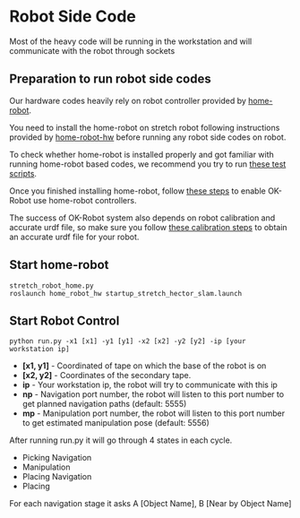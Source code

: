 # Robot Side Code

Most of the heavy code will be running in the workstation and will communicate with the robot through sockets

## Preparation to run robot side codes

Our hardware codes heavily rely on robot controller provided by [home-robot](https://github.com/facebookresearch/home-robot).

You need to install the home-robot on stretch robot following instructions provided by [home-robot-hw](https://github.com/facebookresearch/home-robot/blob/main/docs/install_robot.md) before running any robot side codes on robot.

To check whether home-robot is installed properly and got familiar with running home-robot based codes, we recommend you try to run [these test scripts](https://github.com/facebookresearch/home-robot/blob/main/tests/hw_manual_test.py).

Once you finished installing home-robot, follow [these steps](../docs/robot-installation.md) to enable OK-Robot use home-robot controllers.

The success of OK-Robot system also depends on robot calibration and accurate urdf file, so make sure you follow [these calibration steps](../docs/robot-calibration.md) to obtain an accurate urdf file for your robot.

## Start home-robot

```
stretch_robot_home.py
roslaunch home_robot_hw startup_stretch_hector_slam.launch
```

## Start Robot Control

```
python run.py -x1 [x1] -y1 [y1] -x2 [x2] -y2 [y2] -ip [your workstation ip]
```

- **\[x1, y1\]** - Coordinated of tape on which the base of the robot is on
- **\[x2, y2\]** - Coordinates of the secondary tape.
- **ip** - Your workstation ip, the robot will try to communicate with this ip
- **np** - Navigation port number, the robot will listen to this port number to get planned navigation paths (default: 5555)
- **mp** - Manipulation port number, the robot will listen to this port number to get estimated manipulation pose (default: 5556)

After running run.py it will go through 4 states in each cycle.

- Picking Navigation
- Manipulation
- Placing Navigation
- Placing

For each navigation stage it asks A \[Object Name\], B \[Near by Object Name\]
